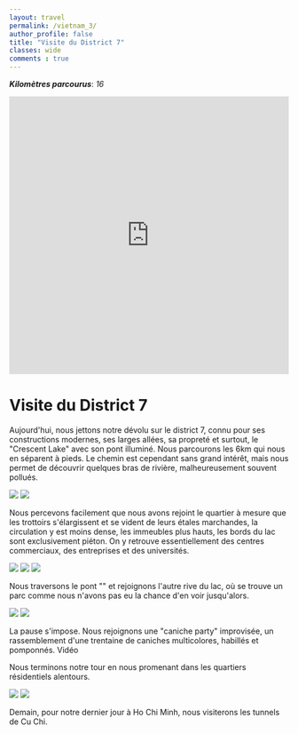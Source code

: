 ```yaml
---
layout: travel
permalink: /vietnam_3/
author_profile: false
title: "Visite du District 7"
classes: wide
comments : true
---
```


<!-- jQuery 1.8 or later, 33 KB -->
<script src="https://ajax.googleapis.com/ajax/libs/jquery/1.11.1/jquery.min.js"></script>

<!-- Fotorama from CDNJS, 19 KB -->
<link  href="https://cdnjs.cloudflare.com/ajax/libs/fotorama/4.6.4/fotorama.css" rel="stylesheet">
<script src="https://cdnjs.cloudflare.com/ajax/libs/fotorama/4.6.4/fotorama.js"></script>

***Kilomètres parcourus***: *16*

<iframe src="https://www.google.com/maps/d/u/0/embed?mid=1L8OcSmy1W9H4IutCcDmCpwmr1TBzjSYb" width="100%" height="500" frameBorder="0"></iframe>

<br>

# Visite du District 7

Aujourd'hui, nous jettons notre dévolu sur le district 7, connu pour ses constructions modernes, ses larges allées, sa propreté et surtout, le "Crescent Lake" avec son pont illuminé. Nous parcourons les 6km qui nous en séparent à pieds. Le chemin est cependant sans grand intérêt, mais nous permet de découvrir quelques bras de rivière, malheureusement souvent pollués. 

<div class="fotorama">
  <img src="https://drive.google.com/uc?id=1bE_JNUbZK5BUSBOvl90XdaMHYGEhNBRS">
  <img src="https://drive.google.com/uc?id=1zbmldRHg-pRNvjdTs0LMwzb8kfM_2bds">
</div>

Nous percevons facilement que nous avons rejoint le quartier à mesure que les trottoirs s'élargissent et se vident de leurs étales marchandes, la circulation y est moins dense, les immeubles plus hauts, les bords du lac sont exclusivement piéton. On y retrouve essentiellement des centres commerciaux, des entreprises et des universités.

<div class="fotorama">
  <img src="https://drive.google.com/uc?id=1GDdoTANVRgGSCh7wcEKBtk02N4VYAfBZ">
  <img src="https://drive.google.com/uc?id=14ft2C9u8PIpIqIQ7X5dJbT-oYmdrtjlR">
  <img src="https://drive.google.com/uc?id=1jzOn3RTIRM3I0eiPnd9GmX6alDrDZiUU">
</div>

Nous traversons le pont "" et rejoignons l'autre rive du lac, où se trouve un parc comme nous n'avons pas eu la chance d'en voir jusqu'alors. 

<div class="fotorama">
  <img src="https://drive.google.com/uc?id=1cEe4qFbBkdniEx8bsnwxjrPKaDj1kKfq">
  <img src="https://drive.google.com/uc?id=1Hqu88QwLZMMnAlXgrQrKvblC3eBjcdsW">
</div>

La pause s'impose. Nous rejoignons une "caniche party" improvisée, un rassemblement d'une trentaine de caniches multicolores, habillés et pomponnés.
Vidéo

Nous terminons notre tour en nous promenant dans les quartiers résidentiels alentours. 

<div class="fotorama">
  <img src="https://drive.google.com/uc?id=1GsZRa-SdFi-XFQDDy2CENXI_RrSXfTla">
  <img src="https://drive.google.com/uc?id=1vvhC00IdX4LcMNcNs5bFP3hUUurOg94s">
</div>

Demain, pour notre dernier jour à Ho Chi Minh, nous visiterons les tunnels de Cu Chi.
